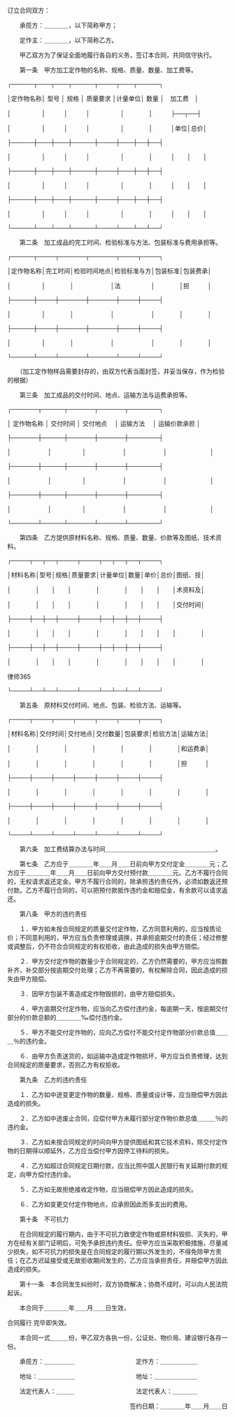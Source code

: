 
 订立合同双方： 

　　承揽方：＿＿＿＿，以下简称甲方； 

　　定作主：＿＿＿＿，以下简称乙方。 

　　甲乙双方为了保证全面地履行各自的义务，签订本合同，共同信守执行。 



　　第一条　甲方加工定作物的名称、规格、质量、数量、加工费等。 



┌─────┬───┬───┬─────┬────┬───┬─────┐ 

│定作物名称│ 型号 │ 规格 │ 质量要求 │计量单位│ 数量 │　加工费　│ 

│　　　　　│　　　│　　　│　　　　　│　　　　│　　　├──┬──┤ 

│　　　　　│　　　│　　　│　　　　　│　　　　│　　　│单位│总价│ 

├─────┼───┼───┼─────┼────┼───┼──┼──┤ 

│　　　　　│　　　│　　　│　　　　　│　　　　│　　　│　　│　　│ 

├─────┼───┼───┼─────┼────┼───┼──┼──┤ 

│　　　　　│　　　│　　　│　　　　　│　　　　│　　　│　　│　　│ 

├─────┼───┼───┼─────┼────┼───┼──┼──┤ 

│　　　　　│　　　│　　　│　　　　　│　　　　│　　　│　　│　　│ 

└─────┴───┴───┴─────┴────┴───┴──┴──┘ 



　　第二条　加工成品的完工时间、检验标准与方法、包装标准与费用承担等。 



┌─────┬────┬──────┬──────┬────┬────┐ 

│定作物名称│完工时间│检验时间地点│检验标准与方│包装标准│包装费承│ 

│　　　　　│　　　　│　　　　　　│法　　　　　│　　　　│担　　　│ 

├─────┼────┼──────┼──────┼────┼────┤ 

│　　　　　│　　　　│　　　　　　│　　　　　　│　　　　│　　　　│ 

├─────┼────┼──────┼──────┼────┼────┤ 

│　　　　　│　　　　│　　　　　　│　　　　　　│　　　　│　　　　│ 

└─────┴────┴──────┴──────┴────┴────┘ 



　　（加工定作物样品需要封存的，由双方代表当面封签，并妥当保存，作为检验的根据） 



　　第三条　加工成品的交付时间、地点、运输方法与运费承担等。 



┌──────┬─────┬──────┬──────┬───────┐ 

│ 定作物名称 │ 交付时间 │ 交付地点　 │ 运输方法　 │ 运输价款承担 │ 

├──────┼─────┼──────┼──────┼───────┤ 

│　　　　　　│　　　　　│　　　　　　│　　　　　　│　　　　　　　│ 

├──────┼─────┼──────┼──────┼───────┤ 

│　　　　　　│　　　　　│　　　　　　│　　　　　　│　　　　　　　│ 

├──────┼─────┼──────┼──────┼───────┤ 

│　　　　　　│　　　　　│　　　　　　│　　　　　　│　　　　　　　│ 

└──────┴─────┴──────┴──────┴───────┘ 



　　第四条　乙方提供原材料名称、规格、质量、数量、价款等及图纸、技术资料。



┌────┬──┬──┬────┬────┬──┬──┬──┬────┐ 

│材料名称│型号│规格│质量要求│计量单位│数量│单价│总价│图纸、技│ 

│　　　　│　　│　　│　　　　│　　　　│　　│　　│　　│术资料及│ 

│　　　　│　　│　　│　　　　│　　　　│　　│　　│　　│交付时间│ 

├────┼──┼──┼────┼────┼──┼──┼──┼────┤ 

│　　　　│　　│　　│　　　　│　　　　│　　│　　│　　│　　　　│ 

├────┼──┼──┼────┼────┼──┼──┼──┼────┤ 

│　　　　│　　│　　│　　　　│　　　　│　　│　　│　　│　　　　│ 





 
律师365






└────┴──┴──┴────┴────┴──┴──┴──┴────┘ 







　　第五条　原材料交付时间、地点、包装、检验方法、运输等。 







┌────┬────┬────┬────┬────┬────┬────┐ 



│材料名称│交付时间│交付地点│交付数量│包装要求│检验方法│运输方法│ 



│　　　　│　　　　│　　　　│　　　　│　　　　│　　　　│和运费承│ 



│　　　　│　　　　│　　　　│　　　　│　　　　│　　　　│担　　　│ 



├────┼────┼────┼────┼────┼────┼────┤ 



│　　　　│　　　　│　　　　│　　　　│　　　　│　　　　│　　　　│ 



├────┼────┼────┼────┼────┼────┼────┤ 



│　　　　│　　　　│　　　　│　　　　│　　　　│　　　　│　　　　│ 



└────┴────┴────┴────┴────┴────┴────┘ 







　　第六条　加工费结算办法与时间＿＿＿＿＿＿＿＿＿＿＿＿＿＿＿＿＿＿。 







　　第七条　乙方应于＿＿＿＿年＿＿月＿＿日前向甲方交付定金＿＿＿＿元；乙方应于＿＿＿＿年＿＿月＿＿日前向甲方交付预付款＿＿＿＿元。乙方不履行合同的，无权请求返还定金。甲方不履行合同的，除承担违约责任外，必须如数返还预付款。乙方不履行合同的，可以把预付款抵作违约金和赔偿金，有余款可以请求返还。 







　　第八条　甲方的违约责任 







　　１．甲方如未按合同规定的质量交付定作物，乙方同意利用的，应当按质论价；不同意利用的，甲方应当负责修理或调换，并承担逾期交付的责任；经过修整或调整后，仍不符合合同规定的有权拒收，由此造成的损失由甲方赔偿。 







　　２．甲方交付定作物的数量少于合同规定的，乙方仍然需要的，甲方应当照数补齐，补交部分按逾期交付处理；乙方不再需要的，有权解除合同，因此造成的损失由甲方赔偿。 







　　３．因甲方包装不善造成定作物毁损的，由甲方赔偿损失。 







　　４．甲方逾期交付定作物，应当向乙方偿付违约金，每逾期一天，按逾期交付部分的价款总额的＿＿＿＿‰偿付违约金。 







　　５．甲方不能交付定作物的，应向乙方偿付不能交付定作物部分价款总值＿＿＿％的违约金。 







　　６．由甲方负责送货的，如运输中造成定作物损坏，甲方应当负责修理，达到合同规定的质量要求，否则乙方有权拒收。 







　　第九条　乙方的违约责任 







　　１．乙方如中途变更定作物的数量、规格、质量或设计等，应当赔偿甲方因此造成的损失。 







　　２．乙方如中途废止合同，应偿付甲方未履行部分定作物价款总值＿＿＿％的违约金。 







　　３．乙方如未按合同规定的时间向甲方提供图纸和其它技术资料，除交付定作物的日期得以顺延外，乙方应当偿付甲方因停工待料的损失。 







　　４．乙方如超过合同规定日期付款，应当比照中国人民银行有关延期付款的规定，向甲方偿付违约金。 







　　５．乙方如无故拒绝接收定作物，应当赔偿甲方因此造成的损失。 







　　６．乙方如变更交付定作物地点，应承担因此而多支出的费用。 







　　第十条　不可抗力 







　　在合同规定的履行期内，由于不可抗力致使定作物或原材料毁损、灭失的，甲方在经有关部门证明后，可免予承担违约责任。但甲方应当采取积极措施，尽量减少损失，如不可抗力的损失是在合同规定的履行期以外发生的，不得免除甲方责任；在乙方迟延接受或无故拒收期间发生的，乙方应当承担责任，并赔偿甲方因此造成的损失。 







　　第十一条　本合同发生纠纷时，双方协商解决；协商不成时，可以向人民法院起诉。 







　　本合同于＿＿＿＿年＿＿月＿＿日生效，

合同履行
完毕即失效。 







　　本合同一式＿＿＿份，甲乙双方各执一份，公证处、物价局、建设银行各存一份。



 



　　承揽方：＿＿＿＿＿　　　　　　　　　　定作方：＿＿＿＿＿＿ 



　　地址：＿＿＿＿＿＿　　　　　　　　　　地址：＿＿＿＿＿＿＿ 



　　法定代表人：＿＿＿　　　　　　　　　　法定代表人：＿＿＿＿ 



　　　　　　　　　　　　　　　　　　　　签约日期：＿＿＿＿年＿＿月＿＿日 


 

 
 
 
 
 
  


  
 

  


  


  
 
 
 
 

